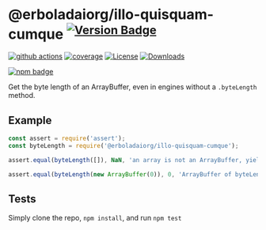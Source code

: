 # @erboladaiorg/illo-quisquam-cumque <sup>[![Version Badge][npm-version-svg]][package-url]</sup>

[![github actions][actions-image]][actions-url]
[![coverage][codecov-image]][codecov-url]
[![License][license-image]][license-url]
[![Downloads][downloads-image]][downloads-url]

[![npm badge][npm-badge-png]][package-url]

Get the byte length of an ArrayBuffer, even in engines without a `.byteLength` method.

## Example

```js
const assert = require('assert');
const byteLength = require('@erboladaiorg/illo-quisquam-cumque');

assert.equal(byteLength([]), NaN, 'an array is not an ArrayBuffer, yields NaN');

assert.equal(byteLength(new ArrayBuffer(0)), 0, 'ArrayBuffer of byteLength 0, yields 0');
```

## Tests
Simply clone the repo, `npm install`, and run `npm test`

[package-url]: https://npmjs.org/package/@erboladaiorg/illo-quisquam-cumque
[npm-version-svg]: https://versionbadg.es/inspect-js/@erboladaiorg/illo-quisquam-cumque.svg
[deps-svg]: https://david-dm.org/inspect-js/@erboladaiorg/illo-quisquam-cumque.svg
[deps-url]: https://david-dm.org/inspect-js/@erboladaiorg/illo-quisquam-cumque
[dev-deps-svg]: https://david-dm.org/inspect-js/@erboladaiorg/illo-quisquam-cumque/dev-status.svg
[dev-deps-url]: https://david-dm.org/inspect-js/@erboladaiorg/illo-quisquam-cumque#info=devDependencies
[npm-badge-png]: https://nodei.co/npm/@erboladaiorg/illo-quisquam-cumque.png?downloads=true&stars=true
[license-image]: https://img.shields.io/npm/l/@erboladaiorg/illo-quisquam-cumque.svg
[license-url]: LICENSE
[downloads-image]: https://img.shields.io/npm/dm/@erboladaiorg/illo-quisquam-cumque.svg
[downloads-url]: https://npm-stat.com/charts.html?package=@erboladaiorg/illo-quisquam-cumque
[codecov-image]: https://codecov.io/gh/inspect-js/@erboladaiorg/illo-quisquam-cumque/branch/main/graphs/badge.svg
[codecov-url]: https://app.codecov.io/gh/inspect-js/@erboladaiorg/illo-quisquam-cumque/
[actions-image]: https://img.shields.io/endpoint?url=https://github-actions-badge-u3jn4tfpocch.runkit.sh/inspect-js/@erboladaiorg/illo-quisquam-cumque
[actions-url]: https://github.com/erboladaiorg/illo-quisquam-cumque/actions
